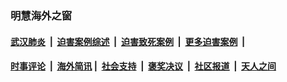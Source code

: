 
### 明慧海外之窗

####  [武汉肺炎](indexes/365.md?t=02021300) &nbsp;|&nbsp;  [迫害案例综述](indexes/328.md?t=02021300) &nbsp;|&nbsp; [迫害致死案例](indexes/277.md?t=02021300)  &nbsp;|&nbsp; [更多迫害案例](indexes/81.md?t=02021300)  &nbsp;|&nbsp; 
####  [时事评论](indexes/251.md?t=02021300) &nbsp;|&nbsp; [海外简讯](indexes/245.md?t=02021300)&nbsp;|&nbsp;  [社会支持](indexes/140.md?t=02021300) &nbsp;|&nbsp; [褒奖决议](indexes/282.md?t=02021300) &nbsp;|&nbsp; [社区报道](indexes/91.md?t=02021300)  &nbsp;|&nbsp; [天人之间](indexes/78.md?t=02021300) 

